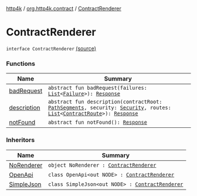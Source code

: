 [http4k](../../index.md) / [org.http4k.contract](../index.md) / [ContractRenderer](./index.md)

# ContractRenderer

`interface ContractRenderer` [(source)](https://github.com/http4k/http4k/blob/master/http4k-contract/src/main/kotlin/org/http4k/contract/ContractRenderer.kt#L6)

### Functions

| Name | Summary |
|---|---|
| [badRequest](bad-request.md) | `abstract fun badRequest(failures: `[`List`](https://kotlinlang.org/api/latest/jvm/stdlib/kotlin.collections/-list/index.html)`<`[`Failure`](../../org.http4k.lens/-failure/index.md)`>): `[`Response`](../../org.http4k.core/-response/index.md) |
| [description](description.md) | `abstract fun description(contractRoot: `[`PathSegments`](../-path-segments/index.md)`, security: `[`Security`](../-security/index.md)`, routes: `[`List`](https://kotlinlang.org/api/latest/jvm/stdlib/kotlin.collections/-list/index.html)`<`[`ContractRoute`](../-contract-route/index.md)`>): `[`Response`](../../org.http4k.core/-response/index.md) |
| [notFound](not-found.md) | `abstract fun notFound(): `[`Response`](../../org.http4k.core/-response/index.md) |

### Inheritors

| Name | Summary |
|---|---|
| [NoRenderer](../-no-renderer/index.md) | `object NoRenderer : `[`ContractRenderer`](./index.md) |
| [OpenApi](../-open-api/index.md) | `class OpenApi<out NODE> : `[`ContractRenderer`](./index.md) |
| [SimpleJson](../-simple-json/index.md) | `class SimpleJson<out NODE> : `[`ContractRenderer`](./index.md) |

